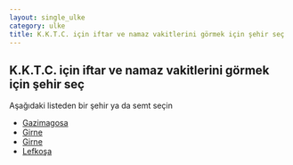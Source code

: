 ```yaml
---
layout: single_ulke
category: ulke
title: K.K.T.C. için iftar ve namaz vakitlerini görmek için şehir seç
---
```



## K.K.T.C. için iftar ve namaz vakitlerini görmek için şehir seç

Aşağıdaki listeden bir şehir ya da semt seçin


* [Gazimagosa](/iftar.html?sehir=Gazimagosa&ulke=K.K.T.C.)
* [Girne](/iftar.html?sehir=Girne&ulke=K.K.T.C.)
* [Girne](/iftar.html?sehir=Girne&ulke=K.K.T.C.)
* [Lefkoşa](/iftar.html?sehir=Lefkoşa&ulke=K.K.T.C.)
